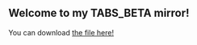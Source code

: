 ## Welcome to my TABS_BETA mirror!

You can download [the file here!](https://drive.google.com/open?id=10CxmUidFX4Uot4n3_lt-rOn6S5XgwXZ1)
